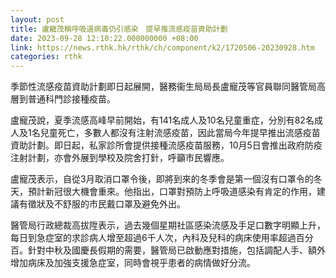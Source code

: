 ```yaml
---
layout: post
title: 盧寵茂稱呼吸道病毒仍引感染　提早推流感疫苗資助計劃
date: 2023-09-28 12:10:22.000000000 +08:00
link: https://news.rthk.hk/rthk/ch/component/k2/1720506-20230928.htm
categories: rthk
---
```


季節性流感疫苗資助計劃即日起展開，醫務衞生局局長盧寵茂等官員聯同醫管局高層到普通科門診接種疫苗。

盧寵茂說，夏季流感高峰早前開始，有141名成人及10名兒童重症，分別有82名成人及1名兒童死亡，多數人都沒有注射流感疫苗，因此當局今年提早推出流感疫苗資助計劃。即日起，私家診所會提供接種流感疫苗服務，10月5日會推出政府防疫注射計劃，亦會外展到學校及院舍打針，呼籲市民響應。

盧寵茂表示，自從3月取消口罩令後，即將到來的冬季會是第一個沒有口罩令的冬天，預計新冠很大機會重來。他指出，口罩對預防上呼吸道感染有肯定的作用，建議有徵狀及不舒服的市民戴口罩及避免外出。

醫管局行政總裁高拔陞表示，過去幾個星期社區感染流感及手足口數字明顯上升，每日到急症室的求診病人增至超過6千人次，內科及兒科的病床使用率超過百分百。針對中秋及國慶長假期的需要，醫管局已啟動應對措施，包括調配人手、額外增加病床及加強支援急症室，同時會視乎患者的病情做好分流。
